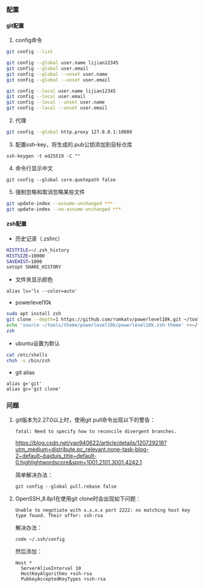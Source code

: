### 配置

#### git配置

1. config命令

```bash
git config --list

git config --global user.name lijian12345
git config --global user.email 
git config --global --unset user.name
git config --global --unset user.email

git config --local user.name lijian12345
git config --local user.email 
git config --local --unset user.name
git config --local --unset user.email
```

2. 代理

```bash
git config --global http.proxy 127.0.0.1:10809
```

3. 配置ssh-key，将生成的.pub公钥添加到目标仓库

```
ssh-keygen -t ed25519 -C ""
```

4. 命令行显示中文

```
git config --global core.quotepath false
```

5. 强制忽略和取消忽略某些文件

```bash
git update-index --assume-unchanged ***
git update-index --no-assume-unchanged ***
```
#### zsh配置

- 历史记录（.zshrc）

```bash
HISTFILE=~/.zsh_history
HISTSIZE=10000
SAVEHIST=1000
setopt SHARE_HISTORY
```

- 文件夹显示颜色

```
alias ls='ls --color=auto'
```

- powerlevel10k

```bash
sudo apt install zsh
git clone --depth=1 https://github.com/romkatv/powerlevel10k.git ~/tools/theme/powerlevel10k
echo 'source ~/tools/theme/powerlevel10k/powerlevel10k.zsh-theme' >>~/.zshrc
zsh
```

- ubuntu设置为默认

```bash
cat /etc/shells
chsh -s /bin/zsh
```

- git alias

```
alias g='git'
alias gc='git clone'
```




### 问题

1. git版本为2.27.0以上时，使用git pull命令出现以下的警告：

   ```
   fatal: Need to specify how to reconcile divergent branches.
   ```

   https://blog.csdn.net/yao940622/article/details/120729218?utm_medium=distribute.pc_relevant.none-task-blog-2~default~baidujs_title~default-0.highlightwordscore&spm=1001.2101.3001.4242.1

   简单解决办法：

   ```
   git config --global pull.rebase false
   ```

2. OpenSSH_8.8p1在使用git clone时会出现如下问题：

   ```
   Unable to negotiate with x.x.x.x port 2222: no matching host key type found. Their offer: ssh-rsa
   ```

   解决办法：

   ```
   code ~/.ssh/config
   ```

   然后添加：

   ```
   Host *
     ServerAliveInterval 10
     HostKeyAlgorithms +ssh-rsa
     PubkeyAcceptedKeyTypes +ssh-rsa
   ```

   
